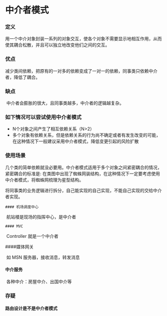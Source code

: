#  中介者模式

### 定义

​	用一个中介对象封装一系列的对象交互，使各个对象不需要显示地相互作用，从而使其耦合松散，并且可以独立地改变他们之间的交互。



### 优点

​	减少类间依赖，把原有的一对多的依赖变成了一对一的依赖，同事类只依赖中介者，降低了耦合。

### 缺点

​	中介者会膨胀的很大，且同事类越多，中介者的逻辑越复杂。

### 如下情况可以尝试使用中介者模式

 * N个对象之间产生了相互依赖关系（N>2）
 * 多个对象有依赖关系，但是依赖关系的行为尚不确定或者有发生改变的可能，在这种情况下一般建议采用中介者模式，降低变更引起的风险扩散

### 使用场景

​	几个类的简单依赖就没必要用。中介者模式适用于多个对象之间紧密耦合的情况，紧密耦合的标准是: 在类图中出现了蜘蛛网装结构，在这种情况下一定要考虑使用中介者模式，将蜘蛛网梳理为星型结构。

​	将同事类的业务逻辑进行拆分，自己能实现的自己实现，不能自己实现的交给中介者实现。

	#### 机场调度中心 

​	航站楼是现场的指挥中心，是中介者

	#### MVC

​	Controller 就是一个中介者

####媒体网关

​	如 MSN 服务器，接收消息，转发消息

#### 中介服务

​	各种中介：房屋中介、出国中介等



### 存疑

#### 路由设计是不是中介者模式



